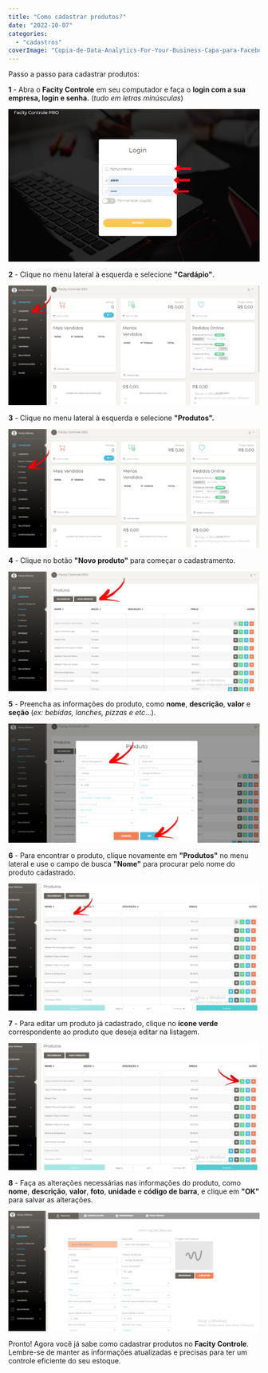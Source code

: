 ```yaml
---
title: "Como cadastrar produtos?"
date: "2022-10-07"
categories: 
  - "cadastros"
coverImage: "Copia-de-Data-Analytics-For-Your-Business-Capa-para-Facebook-1640-×-724-px-12-1.png"
---
```


Passo a passo para cadastrar produtos:

**1** \- Abra o **Facity Controle** em seu computador e faça o **login com a sua empresa, login e senha.** (_tudo em letras minúsculas_)

![](images/07_10_2022-15_28_24-2.png)

**2** \- Clique no menu lateral à esquerda e selecione **"Cardápio"**.

![](images/11_10_2022-15_33_41-1024x487.png)

**3** \- Clique no menu lateral à esquerda e selecione **"Produtos".**

![](images/11_10_2022-16_07_03-1024x483.png)

**4** \- Clique no botão **"Novo produto"** para começar o cadastramento.

![](images/11_10_2022-15_41_55-1024x488.png)

**5** \- Preencha as informações do produto, como **nome**, **descrição**, **valor** e **seção** (_ex: bebidas, lanches, pizzas e etc_…).

![](images/11_10_2022-15_43_32-1024x486.png)

**6** - Para encontrar o produto, clique novamente em **"Produtos"** no menu lateral e use o campo de busca **"Nome"** para procurar pelo nome do produto cadastrado.

![](images/11_10_2022-15_44_35-1024x518.png)

**7** \- Para editar um produto já cadastrado, clique no **ícone verde** correspondente ao produto que deseja editar na listagem.

![](images/11_10_2022-15_49_09-1024x518.png)

**8** \- Faça as alterações necessárias nas informações do produto, como **nome**, **descrição**, **valor**, **foto**, **unidade** e **código de barra**, e clique em **"OK"** para salvar as alterações.

![](images/Captura-de-tela-2022-10-11-155115-1024x489.png)

Pronto! Agora você já sabe como cadastrar produtos no **Facity Controle**. Lembre-se de manter as informações atualizadas e precisas para ter um controle eficiente do seu estoque.
